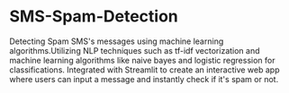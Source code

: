 # SMS-Spam-Detection
Detecting Spam SMS's messages using machine learning algorithms.Utilizing NLP techniques such as tf-idf vectorization and machine learning algorithms like naive bayes and logistic regression for classifications. Integrated with Streamlit  to create an interactive web app where users can input a message and instantly check if it's spam or not.
